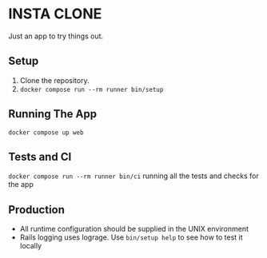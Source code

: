 # INSTA CLONE

Just an app to try things out.

## Setup

1. Clone the repository.
2. `docker compose run --rm runner bin/setup`

## Running The App
`docker compose up web`

## Tests and CI
`docker compose run --rm runner bin/ci` running all the tests and checks for the app

## Production
* All runtime configuration should be supplied in the UNIX environment
* Rails logging uses lograge. Use `bin/setup help` to see how to test it locally
